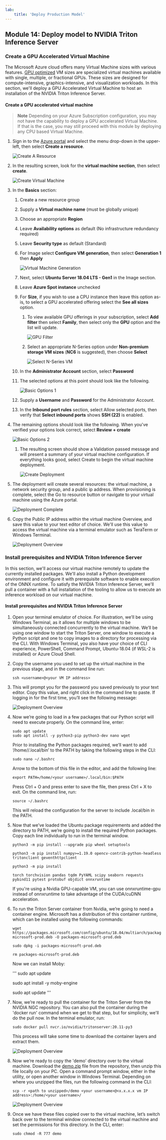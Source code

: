 ```yaml
---
lab:
    title: 'Deploy Production Model'
---
```

## Module 14: Deploy model to NVIDIA Triton Inference Server

### Create a GPU Accelerated Virtual Machine
The Microsoft Azure cloud offers many Virtual Machine sizes with various features. [GPU optimized](https://learn.microsoft.com/en-us/azure/virtual-machines/sizes-gpu) VM sizes are specialized virtual machines available with single, multiple, or fractional GPUs. These sizes are designed for compute-intensive, graphics-intensive, and visualization workloads. In this section, we'll deploy a GPU Accelerated Virtual Machine to host an installation of the NVIDIA Triton Inference Server.

#### Create a GPU accelerated virtual machine

> **Note**
> Depending on your Azure Subscription configuration, you may not have the capability to deploy a GPU accelerated Virtual Machine. If that is the case, you may still proceed with this module by deploying any CPU based Virtual Machine.

1. Sign in to the [Azure portal](https://portal.azure.com/) and select the menu drop-down in the upper-left, then select **Create a resource**.

    ![Create A Resource](../images/14/2-create-a-resource.png)

1. In the resulting screen, look for the **virtual machine section**, then select **create**.

    ![Create Virtual Machine](../images/14/2-create-virtual-machine.png)

1. In the **Basics** section:

	1. Create a new resource group

	1. Supply a **Virtual machine name** (must be globally unique)

	1. Choose an appropriate **Region**

	1. Leave **Availability options** as default (No infrastructure redundancy required)

	1. Leave **Security type** as default (Standard)

	1. For Image select **Configure VM generation**, then select **Generation 1** then **Apply**

        ![Virtual Machine Generation](../images/14/2-vm-generation.png)

	1. Next, select **Ubuntu Server 18.04 LTS - Gen1** in the Image section.

	1. Leave **Azure Spot instance** unchecked

	1. For **Size**, if you wish to use a CPU instance then leave this option as-is, to select a GPU accelerated offering select the **See all sizes** option.

		1. To view available GPU offerings in your subscription, select **Add filter** then select **Family**, then select only the **GPU** option and the list will update.

            ![GPU Filter](../images/14/2-gpu-filter.png)

		1. Select an appropriate N-Series option under **Non-premium storage VM sizes** (**NC6** is suggested), then choose **Select**

            ![Select N-Series VM](../images/14/2-select-n-series-vm.png)

	1. In the **Administrator Account** section, select **Password**

	1. The selected options at this point should look like the following.
	
        ![Basic Options 1](../images/14/2-basic-options-1.png)

	1. Supply a **Username** and **Password** for the Administrator Account.

	1. In the **Inbound port rules** section, select Allow selected ports, then verify that **Select inbound ports** shows **SSH (22)** is enabled.

1. The remaining options should look like the following. When you've verified your options look correct, select **Review + create**

    ![Basic Options 2](../images/14/2-basic-options-2.png)

	1. The resulting screen should show a Validation passed message and will present a summary of your virtual machine configuration. If everything looks good, select Create to begin the virtual machine deployment.

	    ![Create Deployment](../images/14/2-create-deployment.png)

1. The deployment will create several resources: the virtual machine, a network security group, and a public ip address. When provisioning is complete, select the Go to resource button or navigate to your virtual machine using the Azure portal.

    ![Deployment Complete](../images/14/2-deployment-complete.png)

1. Copy the Public IP address within the virtual machine Overview, and save this value to your text editor of choice. We'll use this value to access the virtual machine via a terminal emulator such as TeraTerm or Windows Terminal.

    ![Deployment Overview](../images/14/2-vm-overview.png)

### Install prerequisites and NVIDIA Triton Inference Server
In this section, we'll access our virtual machine remotely to update the currently installed packages. We'll also install a Python development environment and configure it with prerequisite software to enable execution of the ONNX runtime. To satisfy the NVIDIA Triton Inference Server, we'll pull a container with a full installation of the tooling to allow us to execute an inference workload on our virtual machine.

#### Install prerequisites and NVIDIA Triton Inference Server
1. Open your terminal emulator of choice. For illustration, we’ll be using Windows Terminal, as it allows for multiple windows to be simultaneously connected concurrently to the virtual machine. We’ll be using one window to start the Triton Server, one window to execute a Python script and one to copy images to a directory for processing via the CLI. With Windows Terminal, you also have your choice of CLI experience, PowerShell, Command Prompt, Ubuntu-18.04 (if WSL-2 is installed) or Azure Cloud Shell.

1. Copy the username you used to set up the virtual machine in the previous stage, and in the command line run:

    ```
    ssh <username>@<your VM IP address>
    ```

1. This will prompt you for the password you saved previously to your text editor. Copy this value, and right click in the command line to paste. If logging in for the first time, you’ll see the following message:

    ![Deployment Overview](../images/14/2-vm-overview.png)

1. Now we’re going to load in a few packages that our Python script will need to execute properly. On the command line, enter:

	```
	sudo apt update
	sudo apt install -y python3-pip python3-dev nano wget
	```

	Prior to installing the Python packages required, we’ll want to add ‘/home/<your username>/.local/bin’ to the PATH by taking the following steps in the CLI:

	```
	sudo nano ~/.bashrc
	```

	Arrow to the bottom of this file in the editor, and add the following line:

	```
	export PATH=/home/<your username>/.local/bin:$PATH
	```

	Press Ctrl + O and press enter to save the file, then press Ctrl + X to exit. On the command line, run:

	```
	source ~/.bashrc
	```

	This will reload the configuration for the server to include .local/bin in the PATH.

1. Now that we’ve loaded the Ubuntu package requirements and added the directory to PATH, we’re going to install the required Python packages. Copy each line individually to run in the terminal window.

	```
	python3 -m pip install --upgrade pip wheel setuptools

	python3 -m pip install numpy>=1.19.0 opencv-contrib-python-headless tritonclient geventhttpclient

	python3 -m pip install

	torch torchvision pandas tqdm PyYAML scipy seaborn requests pybind11 pytest protobuf objdict onnxruntime
	```

	If you're using a Nvidia GPU-capable VM, you can use onnxruntime-gpu instead of onnxruntime to take advantage of the CUDA/cuDNN acceleration.

1. To run the Triton Server container from Nvidia, we’re going to need a container engine. Microsoft has a distribution of this container runtime, which can be installed using the following commands:

	```
	wget https://packages.microsoft.com/config/ubuntu/18.04/multiarch/packages-microsoft-prod.deb -O packages-microsoft-prod.deb

	sudo dpkg -i packages-microsoft-prod.deb

	rm packages-microsoft-prod.deb
	```

	Now we can install Moby:

	'''
	sudo apt update

	sudo apt install -y moby-engine

	sudo apt update
	'''

1. Now, we’re ready to pull the container for the Triton Server from the NVIDIA NGC repository. You can also pull the container during the 'docker run' command when we get to that step, but for simplicity, we'll do the pull now. In the terminal emulator, run:

	```
	sudo docker pull nvcr.io/nvidia/tritonserver:20.11-py3
	```

	This process will take some time to download the container layers and extract them.

	![Deployment Overview](../images/14/2-vm-overview.png)

1. Now we’re ready to copy the 'demo' directory over to the virtual machine. Download the [demo.zip](https://github.com/microsoft/Develop-Custom-Object-Detection-Models-with-NVIDIA-and-Azure-ML-Studio/raw/main/demo.zip) file from the repository, then unzip this file locally on your PC. Open a command prompt window, either in the utility, or open another window in Windows Terminal. Depending on where you unzipped the files, run the following command in the CLI:

	```
	scp -r <path to unzipped>/demo <your username>@<x.x.x.x vm IP address>:/home/<your username>/
	```

	![Deployment Overview](../images/14/2-vm-overview.png)

1. Once we have these files copied over to the virtual machine, let’s switch back over to the terminal window connected to the virtual machine and set the permissions for this directory. In the CLI, enter:

	```
	sudo chmod -R 777 demo
	```
